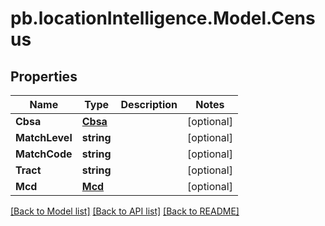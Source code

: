 # pb.locationIntelligence.Model.Census
## Properties

Name | Type | Description | Notes
------------ | ------------- | ------------- | -------------
**Cbsa** | [**Cbsa**](Cbsa.md) |  | [optional] 
**MatchLevel** | **string** |  | [optional] 
**MatchCode** | **string** |  | [optional] 
**Tract** | **string** |  | [optional] 
**Mcd** | [**Mcd**](Mcd.md) |  | [optional] 

[[Back to Model list]](../README.md#documentation-for-models) [[Back to API list]](../README.md#documentation-for-api-endpoints) [[Back to README]](../README.md)

